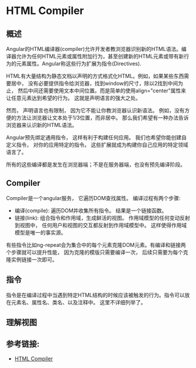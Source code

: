 HTML Compiler
=====================

## 概述
  Angular的HTML编译器(compiler)允许开发者教浏览器识别新的HTML语法。编译器允许为任何HTML元素或属性附加行为，甚至创建新的HTML元素或带有新行为的元素属性。Angular称这些行为扩展为指令(Directives).

  HTML有大量结构为静态文档以声明的方式格式化HTML。例如，如果某些东西需要居中， 没有必要提供指令给浏览器，找到window的尺寸，除以2找到中间为止， 然后中间还需要使用文本中间位置。而是简单的使用align="center"属性来让任意元素达到希望的行为。 这就是声明语言的强大之处。
  
  然而， 声明语言也有限制， 因为它不能让你教浏览器认识新语法。 例如，没有方便的方法让浏览器让文本处于1/3位置，而非居中。 那么我们希望有一种办法告诉浏览器来认识新的HTML语法。
  
  Angular预先绑定通用指令， 这样有利于构建任何应用。 我们也希望你能创建自定义指令， 对你的应用特定的指令。 这些扩展就成为构建你自己应用的特定领域语言了。
  
  所有的这些编译都是发生在浏览器端；不是在服务器端，也没有预先编译阶段。

## Compiler
  Compiler是一个angular服务， 它遍历DOM查找属性。 编译过程有两个步骤:
  * 编译(compile): 遍历DOM并收集所有指令。 结果是一个链接函数。
  * 链接(link): 组合指令和作用域，生成鲜活的视图。 作用域模型的任何变动反射到视图中， 任何用户和视图的交互都反射到作用域模型中。 这样使得作用域模型是唯一的事实源。

  有些指令比如ng-repeat会为集合中的每个元素克隆DOM元素。有编译和链接两个步骤就可以提升性能， 因为克隆的模版只需要编译一次， 后续只需要为每个克隆实例链接一次即可。
  
## 指令
  指令是在编译过程中当遇到特定HTML结构的时候应该被触发的行为。指令可以放在元素名、属性名、类名、以及注释中。 这里不详细列举了。
  
## 理解视图


  


## 参考链接:
* [HTML Compiler](https://docs.angularjs.org/guide/compiler)
